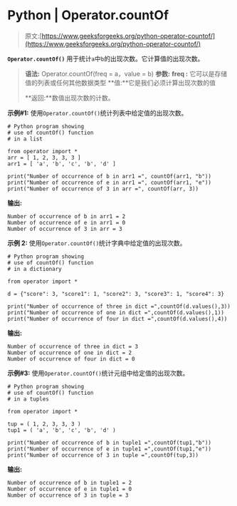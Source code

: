 # Python | Operator.countOf

> 原文:[https://www.geeksforgeeks.org/python-operator-countof/](https://www.geeksforgeeks.org/python-operator-countof/)

**`Operator.countOf()`** 用于统计`a`中`b`的出现次数。它计算值的出现次数。

> **语法:** Operator.countOf(freq = a，value = b)
> **参数:**
> **freq :** 它可以是存储值的列表或任何其他数据类型
> **值:**它是我们必须计算出现次数的值
> 
> **返回:**数值出现次数的计数。

**示例#1:** 使用`Operator.countOf()`统计列表中给定值的出现次数。

```
# Python program showing
# use of countOf() function
# in a list

from operator import * 
arr = [ 1, 2, 3, 3, 3 ]
arr1 = [ 'a', 'b', 'c', 'b', 'd' ]

print("Number of occurrence of b in arr1 =", countOf(arr1, "b"))
print("Number of occurrence of e in arr1 =", countOf(arr1, "e"))
print("Number of occurrence of 3 in arr =", countOf(arr, 3))
```

**输出:**

```
Number of occurrence of b in arr1 = 2
Number of occurrence of e in arr1 = 0
Number of occurrence of 3 in arr = 3

```

**示例 2:** 使用`Operator.countOf()`统计字典中给定值的出现次数。

```
# Python program showing
# use of countOf() function
# in a dictionary

from operator import *

d = {"score": 3, "score1": 1, "score2": 3, "score3": 1, "score4": 3}

print("Number of occurrence of three in dict =",countOf(d.values(),3))
print("Number of occurrence of one in dict =",countOf(d.values(),1))
print("Number of occurrence of four in dict =",countOf(d.values(),4))
```

**输出:**

```
Number of occurrence of three in dict = 3
Number of occurrence of one in dict = 2
Number of occurrence of four in dict = 0

```

**示例#3:** 使用`Operator.countOf()`统计元组中给定值的出现次数。

```
# Python program showing
# use of countOf() function
# in a tuples

from operator import *

tup = ( 1, 2, 3, 3, 3 )
tup1 = ( 'a', 'b', 'c', 'b', 'd' )

print("Number of occurrence of b in tuple1 =",countOf(tup1,"b"))
print("Number of occurrence of e in tuple1 =",countOf(tup1,"e"))
print("Number of occurrence of 3 in tuple =",countOf(tup,3))
```

**输出:**

```
Number of occurrence of b in tuple1 = 2
Number of occurrence of e in tuple1 = 0
Number of occurrence of 3 in tuple = 3

```
